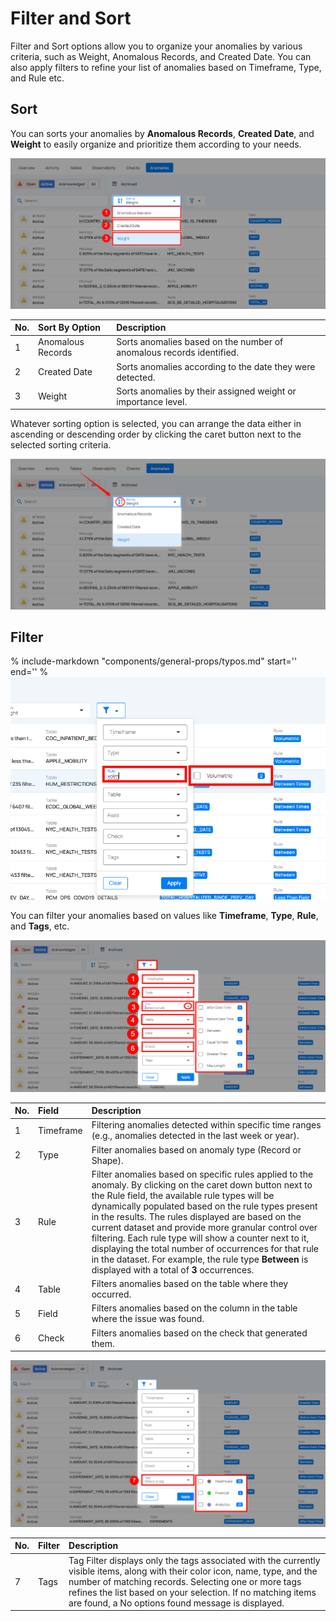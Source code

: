 # Filter and Sort

Filter and Sort options allow you to organize your anomalies by various criteria, such as Weight, Anomalous Records, and Created Date. You can also apply filters to refine your list of anomalies based on Timeframe, Type, and Rule etc.

## Sort

You can sorts your anomalies by **Anomalous Records**, **Created Date**, and **Weight** to easily organize and prioritize them according to your needs.

![sort-options](../assets/datastores/filter-sort-anomalies/sort-options.png)

| No. | Sort By Option | Description |
| :---- | :---- | :---- |
| 1 | Anomalous Records | Sorts anomalies based on the number of anomalous records identified. |
| 2 | Created Date | Sorts anomalies according to the date they were detected. |
| 3 | Weight | Sorts anomalies by their assigned weight or importance level. |

Whatever sorting option is selected, you can arrange the data either in ascending or descending order by clicking the caret button next to the selected sorting criteria.

![sort-order](../assets/datastores/filter-sort-anomalies/sort-order.png)

## Filter

% include-markdown "components/general-props/typos.md" 
    start='<!-- TYPOS-CHECK --start -->' 
    end='<!-- TYPOS-CHECK --end -->' 
%
![filter](../assets/datastores/filter-sort-anomalies/fuzzy-anomalies.png)

You can filter your anomalies based on values like **Timeframe**, **Type**, **Rule**, and **Tags**, etc.

![filter](../assets/datastores/filter-sort-anomalies/filter-1.png)

| No. | Field | Description |
| :---- | :---- | :---- |
| 1 | Timeframe | Filtering anomalies detected within specific time ranges (e.g., anomalies detected in the last week or year). |
| 2 | Type | Filter anomalies based on anomaly type (Record or Shape). |
| 3 | Rule | Filter anomalies based on specific rules applied to the anomaly. By clicking on the caret down button next to the Rule field, the available rule types will be dynamically populated based on the rule types present in the results. The rules displayed are based on the current dataset and provide more granular control over filtering. Each rule type will show a counter next to it, displaying the total number of occurrences for that rule in the dataset. For example, the rule type **Between** is displayed with a total of **3** occurrences. |
| 4 | Table | Filters anomalies based on the table where they occurred. |
| 5 | Field | Filters anomalies based on the column in the table where the issue was found. |
| 6 | Check | Filters anomalies based on the check that generated them. |

![filter](../assets/datastores/filter-sort-anomalies/filter-2.png)

| No. | Filter | Description |
| :---- | :---- | :---- |
| 7 | Tags | Tag Filter displays only the tags associated with the currently visible items, along with their color icon, name, type, and the number of matching records. Selecting one or more tags refines the list based on your selection. If no matching items are found, a No options found message is displayed. |